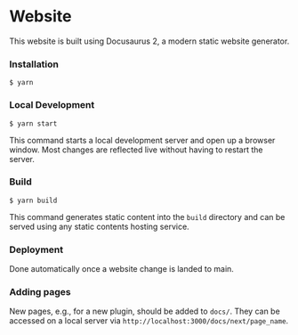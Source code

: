 # Website

This website is built using Docusaurus 2, a modern static website generator.

### Installation

```
$ yarn
```

### Local Development

```
$ yarn start
```

This command starts a local development server and open up a browser window. Most changes are reflected live without having to restart the server.

### Build

```
$ yarn build
```

This command generates static content into the `build` directory and can be served using any static contents hosting service.

### Deployment

Done automatically once a website change is landed to main.


### Adding pages

New pages, e.g., for a new plugin, should be added to `docs/`. They can be accessed on a local server via `http://localhost:3000/docs/next/page_name`.
